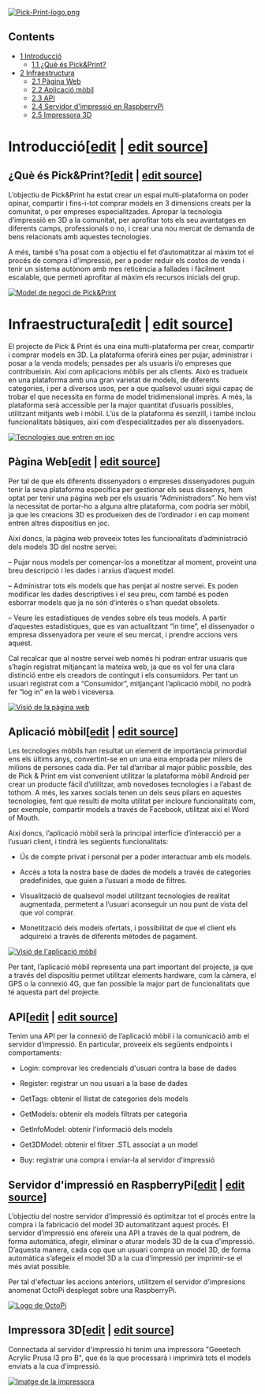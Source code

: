 [![Pick-Print-logo.png](images/Pick-Print-logo.png)](/pti/index.php/File:Pick-Print-logo.png)

## Contents

* [1 Introducció](#Introducci.C3.B3)
  + [1.1 ¿Què és Pick&Print?](#.C2.BFQu.C3.A8_.C3.A9s_Pick.26Print.3F)
* [2 Infraestructura](#Infraestructura)
  + [2.1 Pàgina Web](#P.C3.A0gina_Web)
  + [2.2 Aplicació mòbil](#Aplicaci.C3.B3_m.C3.B2bil)
  + [2.3 API](#API)
  + [2.4 Servidor d'impressió en RaspberryPi](#Servidor_d.27impressi.C3.B3_en_RaspberryPi)
  + [2.5 Impressora 3D](#Impressora_3D)

# Introducció[[edit](/pti/index.php?title=Categor%C3%ADa:PICK%26PRINT&veaction=edit&section=1 "Edit section: Introducció") | [edit source](/pti/index.php?title=Categor%C3%ADa:PICK%26PRINT&action=edit&section=1 "Edit section: Introducció")]

## ¿Què és Pick&Print?[[edit](/pti/index.php?title=Categor%C3%ADa:PICK%26PRINT&veaction=edit&section=2 "Edit section: ¿Què és Pick&Print?") | [edit source](/pti/index.php?title=Categor%C3%ADa:PICK%26PRINT&action=edit&section=2 "Edit section: ¿Què és Pick&Print?")]

L’objectiu de Pick&Print ha estat crear un espai multi-plataforma on poder opinar, compartir i fins-i-tot comprar models en 3 dimensions creats per la comunitat, o per empreses especialitzades. Apropar la tecnologia d’impressió en 3D a la comunitat, per aprofitar tots els seu avantatges en diferents camps, professionals o no, i crear una nou mercat de demanda de bens relacionats amb aquestes tecnologies.

A més, també s’ha posat com a objectiu el fet d’automatitzar al màxim tot el procés de compra i d’impressió, per a poder reduir els costos de venda i tenir un sistema autònom amb mes reticència a fallades i fàcilment escalable, que permeti aprofitar al màxim els recursos inicials del grup.

[![Model de negoci de Pick&Print](images/500px-Pick%26print.jpg)](/pti/index.php/File:Pick%26print.jpg "Model de negoci de Pick&Print")

# Infraestructura[[edit](/pti/index.php?title=Categor%C3%ADa:PICK%26PRINT&veaction=edit&section=3 "Edit section: Infraestructura") | [edit source](/pti/index.php?title=Categor%C3%ADa:PICK%26PRINT&action=edit&section=3 "Edit section: Infraestructura")]

El projecte de Pick & Print és una eina multi-plataforma per crear, compartir i comprar models en 3D. La plataforma oferirà eines per pujar, administrar i posar a la venda models; pensades per als usuaris i/o empreses que contribueixin. Així com aplicacions mòbils per als clients.
Això es tradueix en una plataforma amb una gran varietat de models, de diferents categories, i per a diversos usos, per a que qualsevol usuari sigui capaç de trobar el que necessita en forma de model tridimensional imprès. A més, la plataforma serà accessible per la major quantitat d’usuaris possibles, utilitzant mitjants web i mòbil. L’ús de la plataforma és senzill, i també inclou funcionalitats bàsiques, així com d’especialitzades per als dissenyadors.

[![Tecnologies que entren en joc](images/500px-TechnologyDiagram.jpg)](/pti/index.php/File:TechnologyDiagram.jpg "Tecnologies que entren en joc")

## Pàgina Web[[edit](/pti/index.php?title=Categor%C3%ADa:PICK%26PRINT&veaction=edit&section=4 "Edit section: Pàgina Web") | [edit source](/pti/index.php?title=Categor%C3%ADa:PICK%26PRINT&action=edit&section=4 "Edit section: Pàgina Web")]

Per tal de que els diferents dissenyadors o empreses dissenyadores puguin tenir la seva plataforma específica per gestionar els seus dissenys, hem optat per tenir una pàgina web per els usuaris “Administradors”. No hem vist la necessitat de portar-ho a alguna altre plataforma, com podria ser mòbil, ja que les creacions 3D es produeixen des de l’ordinador i en cap moment entren altres dispositius en joc.
  
  
Així doncs, la pàgina web proveeix totes les funcionalitats d’administració dels models 3D del nostre servei:
  
  
– Pujar nous models per començar-los a monetitzar al moment, proveint una breu descripció i les dades i arxius d’aquest model.

– Administrar tots els models que has penjat al nostre servei. Es poden modificar les dades descriptives i el seu preu, com també es poden esborrar models que ja no són d’interès o s’han quedat obsolets.

– Veure les estadístiques de vendes sobre els teus models. A partir d’aquestes estadístiques, que es van actualitzant “in time”, el dissenyador o empresa dissenyadora per veure el seu mercat, i prendre accions vers aquest.
  
  
Cal recalcar que al nostre servei web només hi podran entrar usuaris que s’hagin registrat mitjançant la mateixa web, ja que es vol fer una clara distinció entre els creadors de contingut i els consumidors. Per tant un usuari registrat com a “Consumidor”, mitjançant l’aplicació mòbil, no podrà fer “log in” en la web i viceversa.

[![Visió de la pàgina web](images/500px-DashboardPick%26Print.JPG)](/pti/index.php/File:DashboardPick%26Print.JPG "Visió de la pàgina web")

## Aplicació mòbil[[edit](/pti/index.php?title=Categor%C3%ADa:PICK%26PRINT&veaction=edit&section=5 "Edit section: Aplicació mòbil") | [edit source](/pti/index.php?title=Categor%C3%ADa:PICK%26PRINT&action=edit&section=5 "Edit section: Aplicació mòbil")]

Les tecnologies mòbils han resultat un element de importància primordial ens els últims anys, convertint-se en un una eina emprada per milers de milions de persones cada dia. Per tal d’arribar al major públic possible, des de Pick & Print em vist convenient utilitzar la plataforma mòbil Android per crear un producte fàcil d’utilitzar, amb novedoses tecnologies i a l’abast de tothom. A més, les xarxes socials tenen un dels seus pilars en aquestes tecnologies, fent que resulti de molta utilitat per incloure funcionalitats com, per exemple, compartir models a través de Facebook, utilitzat així el Word of Mouth.

Així doncs, l’aplicació mòbil serà la principal interfície d’interacció per a l’usuari client, i tindrà les següents funcionalitats:

- Ús de compte privat i personal per a poder interactuar amb els models.

- Accés a tota la nostra base de dades de models a través de categories predefinides, que guien a l’usuari a mode de filtres.

- Visualització de qualsevol model utilitzant tecnologies de realitat augmentada, permetent a l’usuari aconseguir un nou punt de vista del que vol comprar.

- Monetització dels models ofertats, i possibilitat de que el client els adquireixi a través de diferents mètodes de pagament.

[![Visió de l'aplicació mòbil](images/200px-CapturaAppMobil.JPG)](/pti/index.php/File:CapturaAppMobil.JPG "Visió de l'aplicació mòbil")

Per tant, l’aplicació mòbil representa una part important del projecte, ja que a través del dispositiu permet utilitzar elements hardware, com la càmera, el GPS o la connexió 4G, que fan possible la major part de funcionalitats que té aquesta part del projecte.

## API[[edit](/pti/index.php?title=Categor%C3%ADa:PICK%26PRINT&veaction=edit&section=6 "Edit section: API") | [edit source](/pti/index.php?title=Categor%C3%ADa:PICK%26PRINT&action=edit&section=6 "Edit section: API")]

Tenim una API per la connexió de l’aplicació mòbil i la comunicació amb el servidor d’impressió. En particular, proveeix els següents endpoints i comportaments:

- Login: comprovar les credencials d'usuari contra la base de dades

- Register: registrar un nou usuari a la base de dades

- GetTags: obtenir el llistat de categories dels models

- GetModels: obtenir els models filtrats per categoria

- GetInfoModel: obtenir l'informació dels models

- Get3DModel: obtenir el fitxer .STL associat a un model

- Buy: registrar una compra i enviar-la al servidor d'impressió

## Servidor d'impressió en RaspberryPi[[edit](/pti/index.php?title=Categor%C3%ADa:PICK%26PRINT&veaction=edit&section=7 "Edit section: Servidor d'impressió en RaspberryPi") | [edit source](/pti/index.php?title=Categor%C3%ADa:PICK%26PRINT&action=edit&section=7 "Edit section: Servidor d'impressió en RaspberryPi")]

L’objectiu del nostre servidor d’impressió és optimitzar tot el procés entre la compra i la fabricació del model 3D automatitzant aquest procés. El servidor d’impressió ens ofereix una API a través de la qual podrem, de forma automàtica, afegir, eliminar o aturar models 3D de la cua d’impressió. D’aquesta manera, cada cop que un usuari compra un model 3D, de forma automàtica s’afegeix el model 3D a la cua d’impressió per imprimir-se el més aviat possible.

Per tal d'efectuar les accions anteriors, utilitzem el servidor d'impresions anomenat OctoPi desplegat sobre una RaspberryPi.

[![Logo de OctoPi](images/200px-OctoPiLogo.png)](/pti/index.php/File:OctoPiLogo.png "Logo de OctoPi")

## Impressora 3D[[edit](/pti/index.php?title=Categor%C3%ADa:PICK%26PRINT&veaction=edit&section=8 "Edit section: Impressora 3D") | [edit source](/pti/index.php?title=Categor%C3%ADa:PICK%26PRINT&action=edit&section=8 "Edit section: Impressora 3D")]

Connectada al servidor d'impressió hi tenim una impressora "Geeetech Acrylic Prusa I3
pro B", que és la que processarà i imprimirà tots el models enviats a la cua d'impressió.

[![Imatge de la impressora](images/200px-Impressora3D.JPG)](/pti/index.php/File:Impressora3D.JPG "Imatge de la impressora")
